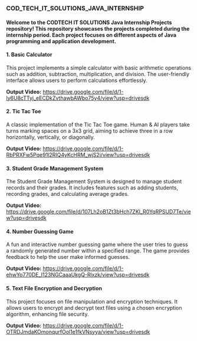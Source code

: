 <h3>COD_TECH_IT_SOLUTIONS_JAVA_INTERNSHIP</h3>

<h4>Welcome to the CODTECH IT SOLUTIONS Java Internship Projects repository! This repository showcases the projects completed during the internship period. Each project focuses on different aspects of Java programming and application development.</h4>

<h4>1. Basic Calculator</h4>

This project implements a simple calculator with basic arithmetic operations such as addition, subtraction, multiplication, and division. The user-friendly interface allows users to perform calculations effortlessly.

**Output Video:** https://drive.google.com/file/d/1-ly6U8cTTyj_eECDkZvthawbAWbo75y4/view?usp=drivesdk

<h4>2. Tic Tac Toe</h4>

A classic implementation of the Tic Tac Toe game. Human & AI players take turns marking spaces on a 3x3 grid, aiming to achieve three in a row horizontally, vertically, or diagonally.

**Output Video:** https://drive.google.com/file/d/1-RbPRXFw5Pqe91l2RIQ4yKcHRM_wjS2j/view?usp=drivesdk

<h4>3. Student Grade Management System</h4>

The Student Grade Management System is designed to manage student records and their grades. It includes features such as adding students, recording grades, and calculating average grades.

**Output Video:** https://drive.google.com/file/d/107Lh2oB1Zt3bHch7ZKl_R0YqRPSUD7Te/view?usp=drivesdk

<h4>4. Number Guessing Game</h4>

A fun and interactive number guessing game where the user tries to guess a randomly generated number within a specified range. The game provides feedback to help the user make informed guesses.

**Output Video:** https://drive.google.com/file/d/1-ehwYo770DE_I123NGCaaaUkgQ-Rlxzk/view?usp=drivesdk


<h4>5. Text File Encryption and Decryption</h4>

This project focuses on file manipulation and encryption techniques. It allows users to encrypt and decrypt text files using a chosen encryption algorithm, enhancing file security.

**Output Video:** https://drive.google.com/file/d/1-OTRDJmdaKOmonqurfOol1e1fkVNsyya/view?usp=drivesdk
